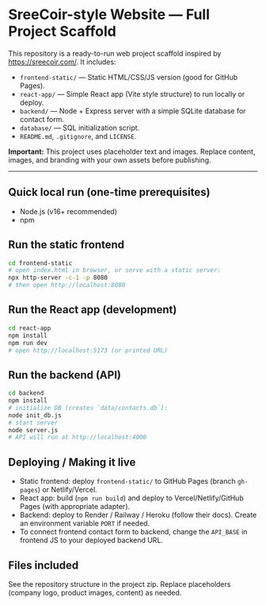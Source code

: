 
# SreeCoir-style Website — Full Project Scaffold
This repository is a ready-to-run web project scaffold inspired by https://sreecoir.com/.
It includes:
- `frontend-static/` — Static HTML/CSS/JS version (good for GitHub Pages).
- `react-app/` — Simple React app (Vite style structure) to run locally or deploy.
- `backend/` — Node + Express server with a simple SQLite database for contact form.
- `database/` — SQL initialization script.
- `README.md`, `.gitignore`, and `LICENSE`.

**Important:** This project uses placeholder text and images. Replace content, images, and branding with your own assets before publishing.


---
## Quick local run (one-time prerequisites)
- Node.js (v16+ recommended)
- npm

## Run the static frontend
```bash
cd frontend-static
# open index.html in browser, or serve with a static server:
npx http-server -c-1 -p 8080
# then open http://localhost:8080
```

## Run the React app (development)
```bash
cd react-app
npm install
npm run dev
# open http://localhost:5173 (or printed URL)
```

## Run the backend (API)
```bash
cd backend
npm install
# initialize DB (creates `data/contacts.db`):
node init_db.js
# start server
node server.js
# API will run at http://localhost:4000
```

## Deploying / Making it live
- Static frontend: deploy `frontend-static/` to GitHub Pages (branch `gh-pages`) or Netlify/Vercel.
- React app: build (`npm run build`) and deploy to Vercel/Netlify/GitHub Pages (with appropriate adapter).
- Backend: deploy to Render / Railway / Heroku (follow their docs). Create an environment variable `PORT` if needed.
- To connect frontend contact form to backend, change the `API_BASE` in frontend JS to your deployed backend URL.

## Files included
See the repository structure in the project zip. Replace placeholders (company logo, product images, content) as needed.
